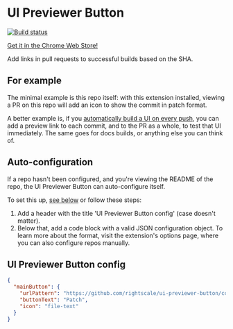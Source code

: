 # UI Previewer Button

[![Build status](https://travis-ci.org/rightscale/ui-previewer-button.svg)](https://travis-ci.org/rightscale/ui-previewer-button)

[Get it in the Chrome Web Store!][web-store]

Add links in pull requests to successful builds based on the SHA.

## For example

The minimal example is this repo itself: with this extension installed, viewing a PR on
this repo will add an icon to show the commit in patch format.

A better example is, if you [automatically build a UI on every push][scoutfile-post], you
can add a preview link to each commit, and to the PR as a whole, to test that UI
immediately. The same goes for docs builds, or anything else you can think of.

## Auto-configuration

If a repo hasn't been configured, and you're viewing the README of the repo, the UI
Previewer Button can auto-configure itself.

To set this up, [see below](#user-content-ui-previewer-button-config) or follow these
steps:

1. Add a header with the title 'UI Previewer Button config' (case doesn't matter).
2. Below that, add a code block with a valid JSON configuration object. To learn more
   about the format, visit the extension's options page, where you can also configure
   repos manually.

## UI Previewer Button config

```json
{
  "mainButton": {
    "urlPattern": "https://github.com/rightscale/ui-previewer-button/commit/${gitSha}.patch",
    "buttonText": "Patch",
    "icon": "file-text"
  }
}
```

[web-store]: https://chrome.google.com/webstore/detail/ui-previewer-button/calcadjojlbjppijehnmjhpccdhknodk?hl=en&gl=GB
[scoutfile-post]: http://eng.rightscale.com/2014/11/18/front-end-deployment.html
